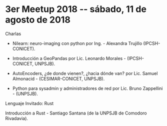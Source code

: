# 3er Meetup 2018 -- sábado, 11 de agosto de 2018

Charlas


-  Nilearn: neuro-imaging con python por Ing. - Alexandra Trujillo (IPCSH-CONICET).

- Introducción a GeoPandas por Lic. Leonardo Morales - (IPCSH-CONICET, UNPSJB).

- AutoEncoders, ¿de donde vienen?, ¿hacia dónde van? por Lic. Samuel Almonacid - (CESIMAR-CONICET, UNPSJB).

- Python para sysadmin y administradores de red por Lic. Bruno Zappellini - (UNPSJB).

Lenguaje Invitado: Rust

Introducción a Rust - Santiago Santana (de la UNPSJB de Comodoro Rivadavia).


